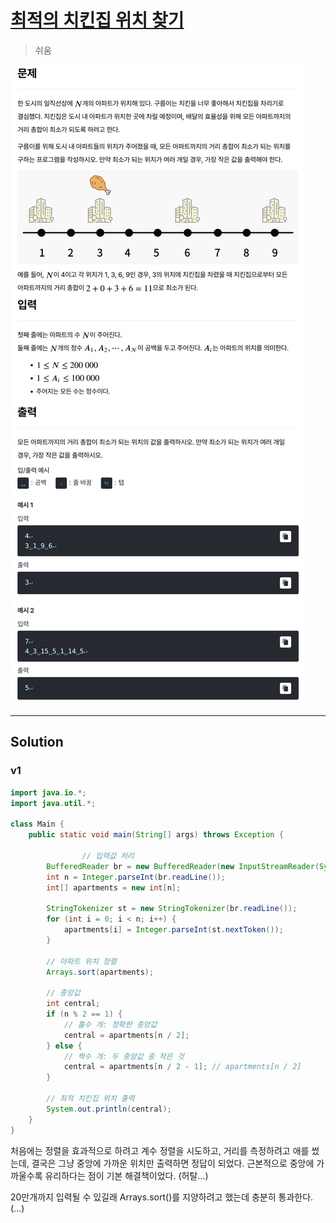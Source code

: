 # [최적의 치킨집 위치 찾기](https://level.goorm.io/exam/352812/%EC%B5%9C%EC%A0%81%EC%9D%98-%EC%B9%98%ED%82%A8%EC%A7%91-%EC%9C%84%EC%B9%98-%EC%B0%BE%EA%B8%B0/quiz/1)

> 쉬움

![image-20250909122341636](assets/image-20250909122341636.png)

---

## Solution

### v1

```java
import java.io.*;
import java.util.*;

class Main {
    public static void main(String[] args) throws Exception {

				// 입력값 처리
        BufferedReader br = new BufferedReader(new InputStreamReader(System.in));
        int n = Integer.parseInt(br.readLine());
        int[] apartments = new int[n];
        
        StringTokenizer st = new StringTokenizer(br.readLine());
        for (int i = 0; i < n; i++) {
            apartments[i] = Integer.parseInt(st.nextToken());
        }
        
        // 아파트 위치 정렬
        Arrays.sort(apartments);
        
        // 중앙값
        int central;
        if (n % 2 == 1) {
            // 홀수 개: 정확한 중앙값
            central = apartments[n / 2];
        } else {
            // 짝수 개: 두 중앙값 중 작은 것
            central = apartments[n / 2 - 1]; // apartments[n / 2]
        }
        
        // 최적 치킨집 위치 출력
        System.out.println(central);
    }
}
```

처음에는 정렬을 효과적으로 하려고 계수 정렬을 시도하고, 거리를 측정하려고 애를 썼는데, 결국은 그냥 중앙에 가까운 위치만 출력하면 정답이 되었다. 근본적으로 중앙에 가까울수록 유리하다는 점이 기본 해결책이었다. (허탈...)

20만개까지 입력될 수 있길래 Arrays.sort()를 지양하려고 했는데 충분히 통과한다. (...)